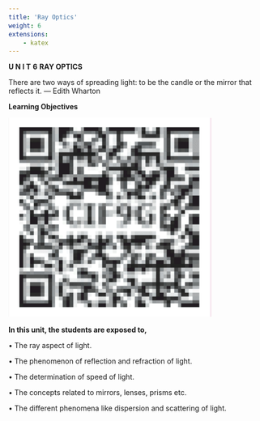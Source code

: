 ```yaml
---
title: 'Ray Optics'
weight: 6
extensions:
    - katex
---
```

**U N I T**
**6** 
**RAY OPTICS**


There are two ways of spreading light: to be the candle or the mirror that reflects it.
— Edith Wharton

**Learning Objectives**

![scanner](scan.png "float-end w-25")

**In this unit, the students are exposed to,** 

• The ray aspect of light. 

• The phenomenon of reflection and refraction of light.

• The determination of speed of light. 

• The concepts related to mirrors, lenses, prisms etc. 

• The different phenomena like dispersion and scattering of light.



